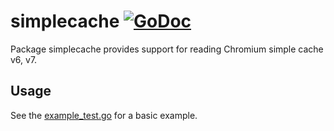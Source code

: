 simplecache [![GoDoc](https://godoc.org/github.com/schorlet/simplecache?status.png)](https://godoc.org/github.com/schorlet/simplecache)
===

Package simplecache provides support for reading Chromium simple cache v6, v7.

Usage
-----

See the [example_test.go](example_test.go) for a basic example.
